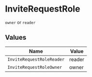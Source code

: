 # InviteRequestRole

`owner` or `reader`


## Values

| Name                      | Value                     |
| ------------------------- | ------------------------- |
| `InviteRequestRoleReader` | reader                    |
| `InviteRequestRoleOwner`  | owner                     |